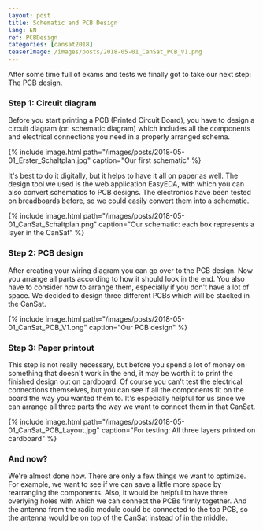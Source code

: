 ```yaml
---
layout: post
title: Schematic and PCB Design
lang: EN
ref: PCBDesign
categories: [cansat2018]
teaserImage: /images/posts/2018-05-01_CanSat_PCB_V1.png
---
```


After some time full of exams and tests we finally got to
take our next step: The PCB design.

### Step 1: Circuit diagram

Before you start printing a PCB (Printed Circuit Board), you have to design a circuit diagram (or: schematic diagram) which includes all the components and electrical connections you need in a properly arranged schema.

{% include image.html path="/images/posts/2018-05-01_Erster_Schaltplan.jpg" caption="Our first schematic" %}

It's best to do it digitally, but it helps to have it all on paper as well.
The design tool we used is the web application EasyEDA, with which you can also convert schematics to PCB designs.
The electronics have been tested on breadboards before, so we could easily convert them into a schematic.

{% include image.html path="/images/posts/2018-05-01_CanSat_Schaltplan.png" caption="Our schematic: each box represents a layer in the CanSat" %}

### Step 2: PCB design

After creating your wiring diagram you can go over to the PCB design.
Now you arrange all parts according to how it should look in the end.
You also have to consider how to arrange them, especially if you don't have a lot of space.
We decided to design three different PCBs which will be stacked in the CanSat.

{% include image.html path="/images/posts/2018-05-01_CanSat_PCB_V1.png" caption="Our PCB design" %}

### Step 3: Paper printout

This step is not really necessary, but before you spend a lot of money on something that doesn't work in the end,
it may be worth it to print the finished design out on cardboard. Of course you can't test the electrical connections themselves, but you can see
if all the components fit on the board the way you wanted them to.
It's especially helpful for us since we can arrange all three parts the way we want to connect them in that CanSat.

{% include image.html path="/images/posts/2018-05-01_CanSat_PCB_Layout.jpg" caption="For testing: All three layers printed on cardboard" %}

### And now?

We're almost done now. There are only a few things we want to optimize.
For example, we want to see if we can save a little more space by rearranging the components. Also, it would be helpful to have three
overlying holes with which we can connect the PCBs firmly together. And the antenna from the radio module
could be connected to the top PCB, so the antenna would be on top of the CanSat instead of in the middle.
